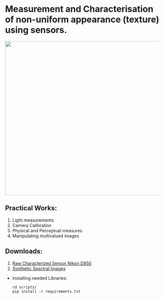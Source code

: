# Measurement and Characterisation of non-uniform appearance (texture) using sensors.
<img src="https://hr2s.labo.univ-poitiers.fr/wp-content/uploads/sites/824/2025/03/xDessin1-1-1024x648.jpg.pagespeed.ic.6-DSTxVL67.jpg" height ="500" width="1000">



## Practical Works: 
1. Light measurements
2. Camera Calibration
3. Physical and Perceptual measures
4. Manipulating multivalued images



## Downloads:
1. [Raw Characterized Sensor Nikon D850](https://drive.google.com/drive/folders/1S5UD7jXfGF4zW0iJ7FCIh3Mp2BCDLfn_?usp=drive_link)
2. [Synthetic Spectral Images](https://filesender.renater.fr/?s=download&token=317bc03f-0c86-4c3e-b3e1-c54ff2789717)

 - Installing needed Libraries:
   ```Shell
   cd scripts/
   pip install -r requirements.txt
   ```
